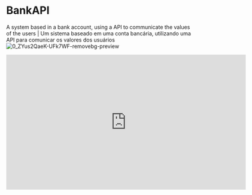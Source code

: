 # BankAPI
A system based in a bank account, using a API to communicate the values of the users | Um sistema baseado em uma conta bancária, utilizando uma API para comunicar os valores dos usuários
![0_ZYus2QaeK-UFk7WF-removebg-preview](https://github.com/Macedopy/BankAPI/assets/108029211/ece1919d-d1cc-4c9d-888f-2145efcd37f5)

<iframe title="vimeo-player" src="https://player.vimeo.com/video/918719944?h=d7796a9f16" width="640" height="360" frameborder="0"    allowfullscreen></iframe>
